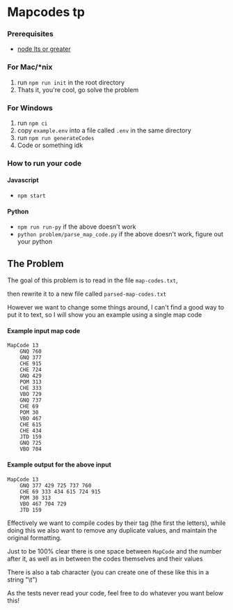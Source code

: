 # Mapcodes tp

### Prerequisites
 - [node lts or greater](https://nodejs.org/en/)

### For Mac/*nix
1. run `npm run init` in the root directory
2. Thats it, you're cool, go solve the problem

### For Windows
1. run `npm ci`
2. copy `example.env` into a file called `.env` in the same directory
3. run `npm run generateCodes`
4. Code or something idk

### How to run your code
#### Javascript
 - `npm start`

#### Python
 - `npm run run-py`
 if the above doesn't work
 - `python problem/parse_map_code.py`
 if the above doesn't work, figure out your python

## The Problem

The goal of this problem is to read in the file `map-codes.txt`,

then rewrite it to a new file called `parsed-map-codes.txt`

However we want to change some things around, I can't find a good
way to put it to text, so I will show you an example using a single map code

#### Example input map code
```
MapCode 13
	GNQ 760
	GNQ 377
	CHE 915
	CHE 724
	GNQ 429
	POM 313
	CHE 333
	VBO 729
	GNQ 737
	CHE 69
	POM 30
	VBO 467
	CHE 615
	CHE 434
	JTD 159
	GNQ 725
	VBO 704
```

#### Example output for the above input
```
MapCode 13
	GNQ 377 429 725 737 760
	CHE 69 333 434 615 724 915
	POM 30 313
	VBO 467 704 729
	JTD 159
```

Effectively we want to compile codes by their tag (the first the letters),
while doing this we also want to remove any duplicate values, and maintain
the original formatting.

Just to be 100% clear there is one space between `MapCode` and the number after it,
as well as in between the codes themselves and their values

There is also a tab character (you can create one of these like this in a string "\t")

As the tests never read your code, feel free to do whatever you want below this!